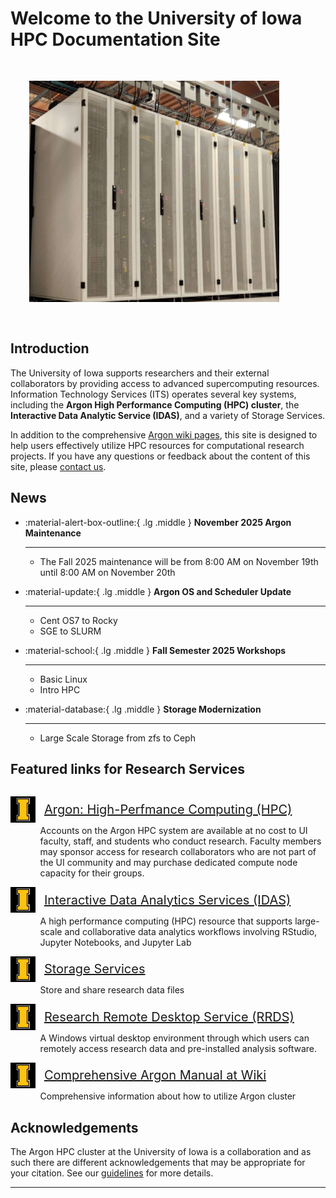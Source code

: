 # Welcome to the University of Iowa HPC Documentation Site
<link rel="stylesheet" href="assets/stylesheets/images.css">


<img class="img-right" src="assets/images/home/argon_ITF.png" title="Argon HPC" width="400px" style="margin: 30px;">

## Introduction

The University of Iowa supports researchers and their external collaborators by providing access to advanced supercomputing resources. Information Technology Services (ITS) operates several key systems, including the **Argon High Performance Computing (HPC) cluster**, the **Interactive Data Analytic Service (IDAS)**, and a variety of Storage Services.

In addition to the comprehensive [Argon wiki pages](https://uiowa.atlassian.net/wiki/spaces/hpcdocs/overview?homepageId=76513285), this site is designed to help users effectively utilize HPC resources for computational research projects. If you have any questions or feedback about the content of this site, please [contact us](mailto:research-computing@uiowa.edu). 


## News

<div class="grid cards" markdown>

-   :material-alert-box-outline:{ .lg .middle } __November 2025 Argon Maintenance__

    ---

    * The Fall 2025 maintenance will be from 8:00 AM on November 19th until 8:00 AM on November 20th

-   :material-update:{ .lg .middle } __Argon OS and Scheduler Update__

    ---

    * Cent OS7 to Rocky
    * SGE to SLURM


-   :material-school:{ .lg .middle } __Fall Semester 2025 Workshops__

    ---

    * Basic Linux 
    * Intro HPC
    
-   :material-database:{ .lg .middle } __Storage Modernization__

    ---

    * Large Scale Storage from zfs to Ceph


</div>

## Featured links for Research Services

<p style="display:inline-block;">
  <img src="assets/images/home/Iowa_I_Black.png" title="image bullet point" style="width: 40px; vertical-align: middle;">
  <span style="font-size: 20px; vertical-align: middle; margin-left: 0.5em;"><a href="https://research.its.uiowa.edu/our-services/computing-services/argon-high-performance-computing-hpc" target="_blank">Argon: High-Perfmance Computing (HPC)</a></span>
</p>

<p style="margin-top: -0.7em; margin-bottom: 0em; margin-left: 3.4em;"> Accounts on the Argon HPC system are available at no cost to UI faculty, staff, and students who conduct research. Faculty members may sponsor access for research collaborators who are not part of the UI community and may purchase dedicated compute node capacity for their groups.</p>

<p style="display:inline-block;">
  <img src="assets/images/home/Iowa_I_Black.png" title="image bullet point" style="width: 40px; vertical-align: middle;">
  <span style="font-size: 20px; vertical-align: middle; margin-left: 0.5em;"><a href="https://idas.uiowa.edu/" target="_blank">Interactive Data Analytics Services (IDAS)</a></span>
</p>

<p style="margin-top: -0.7em; margin-bottom: 0em; margin-left: 3.4em;"> A high performance computing (HPC) resource that supports large-scale
and collaborative data analytics workflows involving RStudio, Jupyter Notebooks, and Jupyter Lab </p>

<p style="display:inline-block;">
  <img src="assets/images/home/Iowa_I_Black.png" title="image bullet point" style="width: 40px; vertical-align: middle;">
  <span style="font-size: 20px; vertical-align: middle; margin-left: 0.5em;"><a href="https://research.its.uiowa.edu/our-services/storage-services" target="_blank">Storage Services</a></span>
</p>

<p style="margin-top: -0.7em; margin-bottom: 0em; margin-left: 3.4em;"> Store and share research data files </p>

<p style="display:inline-block;">
  <img src="assets/images/home/Iowa_I_Black.png" title="image bullet point" style="width: 40px; vertical-align: middle;">
  <span style="font-size: 20px; vertical-align: middle; margin-left: 0.5em;"><a href="https://its.uiowa.edu/services/research-remote-desktop-service" target="_blank">Research Remote Desktop Service (RRDS)</a></span>
</p>

<p style="margin-top: -0.7em; margin-bottom: 0em; margin-left: 3.4em;"> A Windows virtual desktop environment through which users can remotely access research data and pre-installed analysis software. </p>

<p style="display:inline-block;">
  <img src="assets/images/home/Iowa_I_Black.png" title="image bullet point" style="width: 40px; vertical-align: middle;">
  <span style="font-size: 20px; vertical-align: middle; margin-left: 0.5em;"><a href="https://uiowa.atlassian.net/wiki/spaces/hpcdocs/overview" target="_blank">Comprehensive Argon Manual at Wiki</a></span>
</p>

<p style="margin-top: -0.7em; margin-bottom: 0em; margin-left: 3.4em;"> Comprehensive information about how to utilize Argon cluster</p>




## Acknowledgements

The Argon HPC cluster at the University of Iowa is a collaboration and as such there are different acknowledgements that may be appropriate for your citation. See our [guidelines](https://research.its.uiowa.edu/our-services/computing-services/argon-high-performance-computing-hpc/citationacknowledgement) for more details.

----
